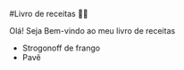 #Livro de receitas :man_cook:

Olá! Seja Bem-vindo ao meu livro de receitas

- Strogonoff de frango
- Pavê
